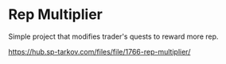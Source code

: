 # Rep Multiplier

Simple project that modifies trader's quests to reward more rep.

https://hub.sp-tarkov.com/files/file/1766-rep-multiplier/
